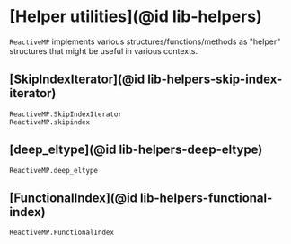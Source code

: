 
# [Helper utilities](@id lib-helpers)

`ReactiveMP` implements various structures/functions/methods as "helper" structures that might be useful in various contexts.

## [SkipIndexIterator](@id lib-helpers-skip-index-iterator)

```@docs
ReactiveMP.SkipIndexIterator
ReactiveMP.skipindex
```

## [deep_eltype](@id lib-helpers-deep-eltype)

```@docs
ReactiveMP.deep_eltype
```

## [FunctionalIndex](@id lib-helpers-functional-index)

```@docs
ReactiveMP.FunctionalIndex
```